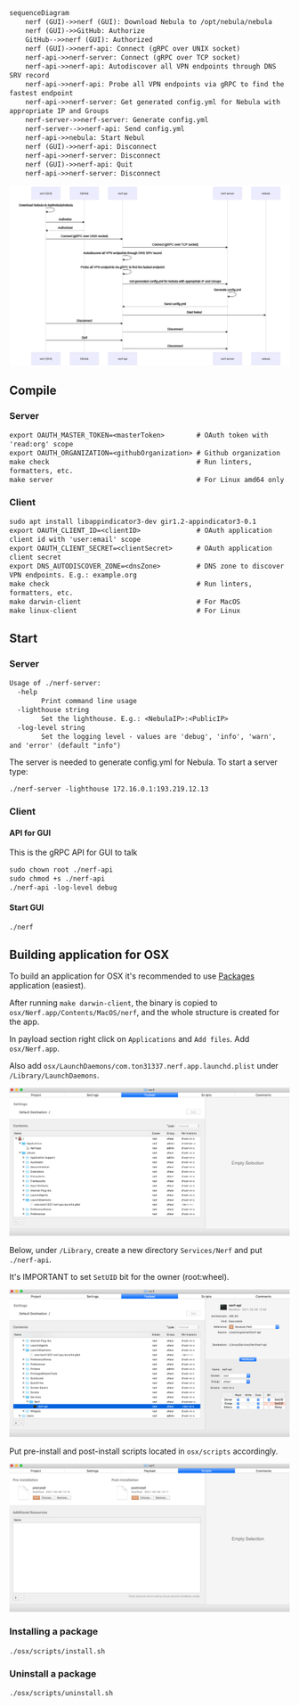 ```
sequenceDiagram
    nerf (GUI)->>nerf (GUI): Download Nebula to /opt/nebula/nebula
    nerf (GUI)->>GitHub: Authorize
    GitHub-->>nerf (GUI): Authorized
    nerf (GUI)->>nerf-api: Connect (gRPC over UNIX socket)
    nerf-api->>nerf-server: Connect (gRPC over TCP socket)
    nerf-api->>nerf-api: Autodiscover all VPN endpoints through DNS SRV record
    nerf-api->>nerf-api: Probe all VPN endpoints via gRPC to find the fastest endpoint
    nerf-api->>nerf-server: Get generated config.yml for Nebula with appropriate IP and Groups
    nerf-server->>nerf-server: Generate config.yml
    nerf-server-->>nerf-api: Send config.yml
    nerf-api->>nebula: Start Nebul
    nerf (GUI)->>nerf-api: Disconnect
    nerf-api->>nerf-server: Disconnect
    nerf (GUI)->>nerf-api: Quit
    nerf-api->>nerf-server: Disconnect
```

![](/doc/img/sequence.png)

## Compile

### Server

```
export OAUTH_MASTER_TOKEN=<masterToken>        # OAuth token with 'read:org' scope
export OAUTH_ORGANIZATION=<githubOrganization> # Github organization
make check                                     # Run linters, formatters, etc.
make server                                    # For Linux amd64 only
```

### Client

```
sudo apt install libappindicator3-dev gir1.2-appindicator3-0.1
export OAUTH_CLIENT_ID=<clientID>              # OAuth application client id with 'user:email' scope
export OAUTH_CLIENT_SECRET=<clientSecret>      # OAuth application client secret
export DNS_AUTODISCOVER_ZONE=<dnsZone>         # DNS zone to discover VPN endpoints. E.g.: example.org
make check                                     # Run linters, formatters, etc.
make darwin-client                             # For MacOS
make linux-client                              # For Linux
```

## Start

### Server

```
Usage of ./nerf-server:
  -help
    	Print command line usage
  -lighthouse string
    	Set the lighthouse. E.g.: <NebulaIP>:<PublicIP>
  -log-level string
    	Set the logging level - values are 'debug', 'info', 'warn', and 'error' (default "info")
```

The server is needed to generate config.yml for Nebula. To start a server type:
```
./nerf-server -lighthouse 172.16.0.1:193.219.12.13
```

### Client

#### API for GUI

This is the gRPC API for GUI to talk

```
sudo chown root ./nerf-api
sudo chmod +s ./nerf-api
./nerf-api -log-level debug
```

#### Start GUI

```
./nerf
```

## Building application for OSX

To build an application for OSX it's recommended to use [Packages](http://s.sudre.free.fr/Software/Packages/about.html) application (easiest).

After running `make darwin-client`, the binary is copied to `osx/Nerf.app/Contents/MacOS/nerf`, and the whole structure is created for the app.

In payload section right click on `Applications` and `Add files`. Add `osx/Nerf.app`.

Also add `osx/LaunchDaemons/com.ton31337.nerf.app.launchd.plist` under `/Library/LaunchDaemons`.

![](/doc/img/payload1.png)

Below, under `/Library`, create a new directory `Services/Nerf` and put `./nerf-api`.

It's IMPORTANT to set `SetUID` bit for the owner (root:wheel).

![](/doc/img/payload2.png)

Put pre-install and post-install scripts located in `osx/scripts` accordingly.

![](/doc/img/scripts.png)

### Installing a package

```
./osx/scripts/install.sh
```

### Uninstall a package

```
./osx/scripts/uninstall.sh
```
